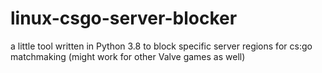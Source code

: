 # linux-csgo-server-blocker
a little tool written in Python 3.8 to block specific server regions for cs:go matchmaking (might work for other Valve games as well)
